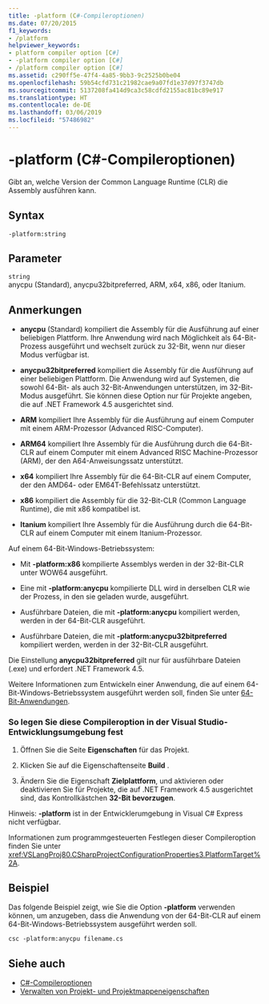 ```yaml
---
title: -platform (C#-Compileroptionen)
ms.date: 07/20/2015
f1_keywords:
- /platform
helpviewer_keywords:
- platform compiler option [C#]
- -platform compiler option [C#]
- /platform compiler option [C#]
ms.assetid: c290ff5e-47f4-4a85-9bb3-9c2525b0be04
ms.openlocfilehash: 59b54cfd731c21982cae9a07fd1e37d97f3747db
ms.sourcegitcommit: 5137208fa414d9ca3c58cdfd2155ac81bc89e917
ms.translationtype: HT
ms.contentlocale: de-DE
ms.lasthandoff: 03/06/2019
ms.locfileid: "57486982"
---
```

# <a name="-platform-c-compiler-options"></a>-platform (C#-Compileroptionen)
Gibt an, welche Version der Common Language Runtime (CLR) die Assembly ausführen kann.  
  
## <a name="syntax"></a>Syntax  
  
```console  
-platform:string  
```  
  
## <a name="parameters"></a>Parameter  
 `string`  
 anycpu (Standard), anycpu32bitpreferred, ARM, x64, x86, oder Itanium.  
  
## <a name="remarks"></a>Anmerkungen  
  
-   **anycpu** (Standard) kompiliert die Assembly für die Ausführung auf einer beliebigen Plattform. Ihre Anwendung wird nach Möglichkeit als 64-Bit-Prozess ausgeführt und wechselt zurück zu 32-Bit, wenn nur dieser Modus verfügbar ist.  
  
-   **anycpu32bitpreferred** kompiliert die Assembly für die Ausführung auf einer beliebigen Plattform. Die Anwendung wird auf Systemen, die sowohl 64-Bit- als auch 32-Bit-Anwendungen unterstützen, im 32-Bit-Modus ausgeführt. Sie können diese Option nur für Projekte angeben, die auf .NET Framework 4.5 ausgerichtet sind.  
  
-   **ARM** kompiliert Ihre Assembly für die Ausführung auf einem Computer mit einem ARM-Prozessor (Advanced RISC-Computer).  
  
-   **ARM64** kompiliert Ihre Assembly für die Ausführung durch die 64-Bit-CLR auf einem Computer mit einem Advanced RISC Machine-Prozessor (ARM), der den A64-Anweisungssatz unterstützt.  

-   **x64** kompiliert Ihre Assembly für die 64-Bit-CLR auf einem Computer, der den AMD64- oder EM64T-Befehlssatz unterstützt.  
  
-   **x86** kompiliert die Assembly für die 32-Bit-CLR (Common Language Runtime), die mit x86 kompatibel ist.  
  
-   **Itanium** kompiliert Ihre Assembly für die Ausführung durch die 64-Bit-CLR auf einem Computer mit einem Itanium-Prozessor.  
  
 Auf einem 64-Bit-Windows-Betriebssystem:  
  
-   Mit **-platform:x86** kompilierte Assemblys werden in der 32-Bit-CLR unter WOW64 ausgeführt.  
  
-   Eine mit **-platform:anycpu** kompilierte DLL wird in derselben CLR wie der Prozess, in den sie geladen wurde, ausgeführt.  
  
-   Ausführbare Dateien, die mit **-platform:anycpu** kompiliert werden, werden in der 64-Bit-CLR ausgeführt.  
  
-   Ausführbare Dateien, die mit **-platform:anycpu32bitpreferred** kompiliert werden, werden in der 32-Bit-CLR ausgeführt.  
  
 Die Einstellung **anycpu32bitpreferred** gilt nur für ausführbare Dateien (.exe) und erfordert .NET Framework 4.5.  
  
 Weitere Informationen zum Entwickeln einer Anwendung, die auf einem 64-Bit-Windows-Betriebssystem ausgeführt werden soll, finden Sie unter [64-Bit-Anwendungen](../../../framework/64-bit-apps.md).  
  
### <a name="to-set-this-compiler-option-in-the-visual-studio-development-environment"></a>So legen Sie diese Compileroption in der Visual Studio-Entwicklungsumgebung fest  
  
1.  Öffnen Sie die Seite **Eigenschaften** für das Projekt.  
  
2.  Klicken Sie auf die Eigenschaftenseite **Build** .  
  
3.  Ändern Sie die Eigenschaft **Zielplattform**, und aktivieren oder deaktivieren Sie für Projekte, die auf .NET Framework 4.5 ausgerichtet sind, das Kontrollkästchen **32-Bit bevorzugen**.  
  
 Hinweis: **-platform** ist in der Entwicklerumgebung in Visual C# Express nicht verfügbar.  
  
 Informationen zum programmgesteuerten Festlegen dieser Compileroption finden Sie unter <xref:VSLangProj80.CSharpProjectConfigurationProperties3.PlatformTarget%2A>.  
  
## <a name="example"></a>Beispiel  
 Das folgende Beispiel zeigt, wie Sie die Option **-platform** verwenden können, um anzugeben, dass die Anwendung von der 64-Bit-CLR auf einem 64-Bit-Windows-Betriebssystem ausgeführt werden soll.  
  
```console  
csc -platform:anycpu filename.cs  
```  
  
## <a name="see-also"></a>Siehe auch

- [C#-Compileroptionen](index.md)
- [Verwalten von Projekt- und Projektmappeneigenschaften](/visualstudio/ide/managing-project-and-solution-properties)
